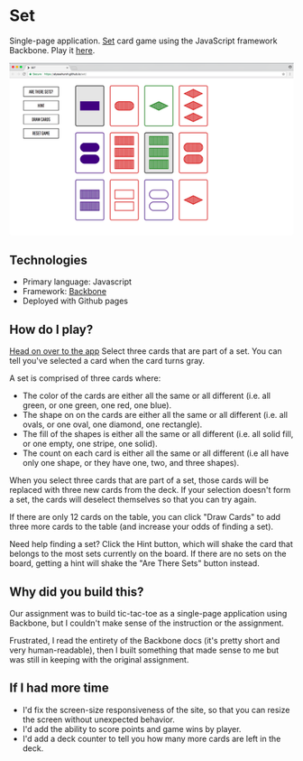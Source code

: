 # Set
Single-page application. [Set](https://en.wikipedia.org/wiki/Set_(game)) card game using the JavaScript framework Backbone. Play it [here](https://alyssahursh.github.io/set).

<kbd>![Set card game](/set.png?raw=true "Set card game")</kbd>

## Technologies
* Primary language: Javascript
* Framework: [Backbone](http://backbonejs.org/)
* Deployed with Github pages

## How do I play?
[Head on over to the app](https://alyssahursh.github.io/set)
Select three cards that are part of a set. You can tell you've selected a card when the card turns gray.

A set is comprised of three cards where:
* The color of the cards are either all the same or all different (i.e. all green, or one green, one red, one blue).
* The shape on on the cards are either all the same or all different (i.e. all ovals, or one oval, one diamond, one rectangle).
* The fill of the shapes is either all the same or all different (i.e. all solid fill, or one empty, one stripe, one solid).
* The count on each card is either all the same or all different (i.e all have only one shape, or they have one, two, and three shapes).

When you select three cards that are part of a set, those cards will be replaced with three new cards from the deck. If your selection doesn't form a set, the cards will deselect themselves so that you can try again.

If there are only 12 cards on the table, you can click "Draw Cards" to add three more cards to the table (and increase your odds of finding a set).

Need help finding a set? Click the Hint button, which will shake the card that belongs to the most sets currently on the board. If there are no sets on the board, getting a hint will shake the "Are There Sets" button instead. 

## Why did you build this?
Our assignment was to build tic-tac-toe as a single-page application using Backbone, but I couldn't make sense of the instruction or the assignment.

Frustrated, I read the entirety of the Backbone docs (it's pretty short and very human-readable), then I built something that made sense to me but was still in keeping with the original assignment.

## If I had more time
* I'd fix the screen-size responsiveness of the site, so that you can resize the screen without unexpected behavior.
* I'd add the ability to score points and game wins by player.
* I'd add a deck counter to tell you how many more cards are left in the deck.
